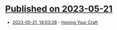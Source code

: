 # [Published on 2023-05-21](index.md)

* [2023-05-21, 14:03:28](https://lobste.rs/s/prqy43/honing_your_craft) - [Honing Your Craft](https://davi.sh/blog/2023/05/craft/)
